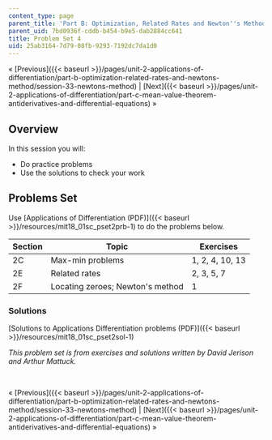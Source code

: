 ```yaml
---
content_type: page
parent_title: 'Part B: Optimization, Related Rates and Newton''s Method'
parent_uid: 7bd0936f-cddb-b454-b9e5-dab2884cc641
title: Problem Set 4
uid: 25ab3164-7d79-08fb-9293-7192dc7da1d0
---
```


« [Previous]({{< baseurl >}}/pages/unit-2-applications-of-differentiation/part-b-optimization-related-rates-and-newtons-method/session-33-newtons-method) | [Next]({{< baseurl >}}/pages/unit-2-applications-of-differentiation/part-c-mean-value-theorem-antiderivatives-and-differential-equations) »

Overview
--------

In this session you will:

*   Do practice problems
*   Use the solutions to check your work

Problems Set
------------

Use [Applications of Differentiation (PDF)]({{< baseurl >}}/resources/mit18_01sc_pset2prb-1) to do the problems below.

| Section | Topic | Exercises |
| --- | --- | --- |
| 2C | Max-min problems | 1, 2, 4, 10, 13 |
| 2E | Related rates | 2, 3, 5, 7 |
| 2F | Locating zeroes; Newton's method | 1 

### Solutions

[Solutions to Applications Differentiation problems (PDF)]({{< baseurl >}}/resources/mit18_01sc_pset2sol-1)

_This problem set is from exercises and solutions written by David Jerison and Arthur Mattuck._

  
 

« [Previous]({{< baseurl >}}/pages/unit-2-applications-of-differentiation/part-b-optimization-related-rates-and-newtons-method/session-33-newtons-method) | [Next]({{< baseurl >}}/pages/unit-2-applications-of-differentiation/part-c-mean-value-theorem-antiderivatives-and-differential-equations) »